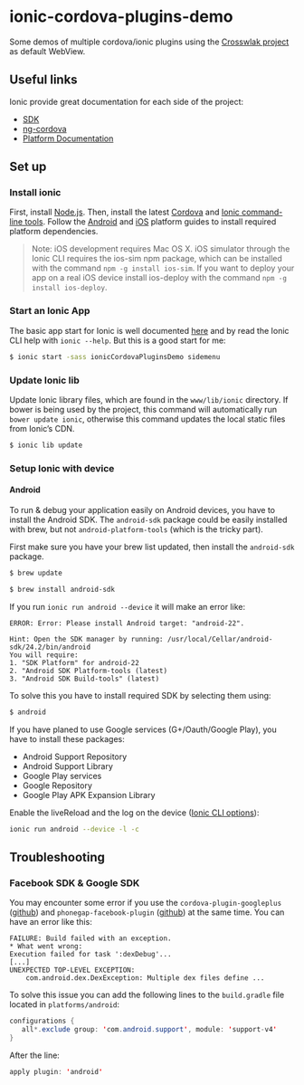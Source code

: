 # ionic-cordova-plugins-demo
Some demos of multiple cordova/ionic plugins using the [Crosswlak project](https://crosswalk-project.org/) as default WebView.

## Useful links
Ionic provide great documentation for each side of the project:
* [SDK](http://ionicframework.com/docs/)
* [ng-cordova](http://ngcordova.com/)
* [Platform Documentation](http://docs.ionic.io/)

## Set up
### Install ionic
First, install [Node.js](http://nodejs.org/). Then, install the latest [Cordova](https://cordova.apache.org/) and [Ionic command-line tools](https://npmjs.org/package/ionic). Follow the [Android](http://cordova.apache.org/docs/en/5.1.1/guide/platforms/android/index.html) and [iOS](http://cordova.apache.org/docs/en/5.1.1/guide/platforms/ios/index.html) platform guides to install required platform dependencies.
> Note: iOS development requires Mac OS X. iOS simulator through the Ionic CLI requires the ios-sim npm package, which can be installed with the command `npm -g install ios-sim`. If you want to deploy your app on a real iOS device install ios-deploy with the command `npm -g install ios-deploy`.

### Start an Ionic App
The basic app start for Ionic is well documented [here](http://ionicframework.com/docs/cli/start.html) and by read the Ionic CLI help with `ionic --help`. But this is a good start for me:

```bash
$ ionic start -sass ionicCordovaPluginsDemo sidemenu
```

### Update Ionic lib
Update Ionic library files, which are found in the `www/lib/ionic` directory. If bower is being used
by the project, this command will automatically run `bower update ionic`, otherwise this command updates
the local static files from Ionic’s CDN.

```bash
$ ionic lib update
```

### Setup Ionic with device

#### Android
To run & debug your application easily on Android devices, you have to install the Android SDK. The `android-sdk` package could be easily installed with brew, but not `android-platform-tools` (which is the tricky part).

First make sure you have your brew list updated, then install the `android-sdk` package.

```bash
$ brew update
```

```bash
$ brew install android-sdk
```

If you run `ionic run android --device` it will make an error like:
```
ERROR: Error: Please install Android target: "android-22".

Hint: Open the SDK manager by running: /usr/local/Cellar/android-sdk/24.2/bin/android
You will require:
1. "SDK Platform" for android-22
2. "Android SDK Platform-tools (latest)
3. "Android SDK Build-tools" (latest)
```

To solve this you have to install required SDK by selecting them using:
```bash
$ android
```

If you have planed to use Google services (G+/Oauth/Google Play), you have to install these packages:
* Android Support Repository
* Android Support Library
* Google Play services
* Google Repository
* Google Play APK Expansion Library

Enable the liveReload and the log on the device ([Ionic CLI options](https://github.com/driftyco/ionic-cli#live-reload-app-during-development-beta)):
```bash
ionic run android --device -l -c
```

## Troubleshooting

### Facebook SDK & Google SDK
You may encounter some error if you use the `cordova-plugin-googleplus` ([github](https://github.com/EddyVerbruggen/cordova-plugin-googleplus)) and `phonegap-facebook-plugin` ([github](https://github.com/Wizcorp/phonegap-facebook-plugin)) at the same time. You can have an error like this:

```
FAILURE: Build failed with an exception.
* What went wrong:
Execution failed for task ':dexDebug'...
[...]
UNEXPECTED TOP-LEVEL EXCEPTION:
  	com.android.dex.DexException: Multiple dex files define ...
```

To solve this issue you can add the following lines to the `build.gradle` file located in `platforms/android`:
```java
configurations {
   all*.exclude group: 'com.android.support', module: 'support-v4'
}
```

 After the line:
 ```java
 apply plugin: 'android'
 ```
